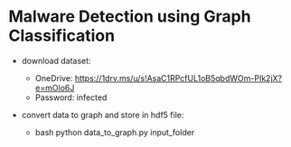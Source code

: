 # Malware Detection using Graph Classification
- download dataset:
  * OneDrive: https://1drv.ms/u/s!AsaC1RPcfUL1oB5qbdWOm-PIk2jX?e=mOlo6J
  * Password: infected
 
- convert data to graph and store in hdf5 file:
  * bash
    python data_to_graph.py input_folder

  
